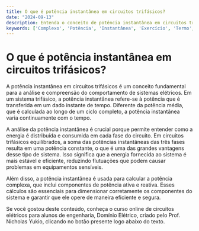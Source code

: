 ```yaml
---
title: O que é potência instantânea em circuitos trifásicos?
date: "2024-09-13"
description: Entenda o conceito de potência instantânea em circuitos trifásicos e sua importância na análise de sistemas elétricos.
keywords: ['Complexo', 'Potência', 'Instantânea', 'Exercício', 'Termo', 'Tensão', 'Usado']
---
```


# O que é potência instantânea em circuitos trifásicos?

A potência instantânea em circuitos trifásicos é um conceito fundamental para a análise e compreensão do comportamento de sistemas elétricos. Em um sistema trifásico, a potência instantânea refere-se à potência que é transferida em um dado instante de tempo. Diferente da potência média, que é calculada ao longo de um ciclo completo, a potência instantânea varia continuamente com o tempo.

A análise da potência instantânea é crucial porque permite entender como a energia é distribuída e consumida em cada fase do circuito. Em circuitos trifásicos equilibrados, a soma das potências instantâneas das três fases resulta em uma potência constante, o que é uma das grandes vantagens desse tipo de sistema. Isso significa que a energia fornecida ao sistema é mais estável e eficiente, reduzindo flutuações que podem causar problemas em equipamentos sensíveis.

Além disso, a potência instantânea é usada para calcular a potência complexa, que inclui componentes de potência ativa e reativa. Esses cálculos são essenciais para dimensionar corretamente os componentes do sistema e garantir que ele opere de maneira eficiente e segura.

Se você gostou deste conteúdo, conheça o curso online de circuitos elétricos para alunos de engenharia, Domínio Elétrico, criado pelo Prof. Nicholas Yukio, clicando no botão presente logo abaixo do texto.